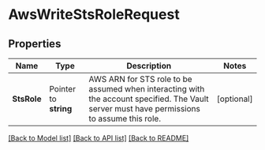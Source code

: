 # AwsWriteStsRoleRequest


## Properties

Name | Type | Description | Notes
------------ | ------------- | ------------- | -------------
**StsRole** | Pointer to **string** | AWS ARN for STS role to be assumed when interacting with the account specified. The Vault server must have permissions to assume this role. | [optional] 





[[Back to Model list]](../README.md#documentation-for-models) [[Back to API list]](../README.md#documentation-for-api-endpoints) [[Back to README]](../README.md)


